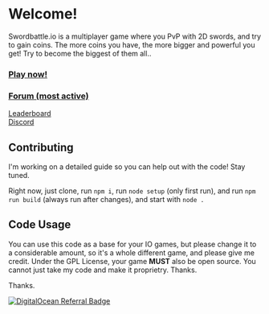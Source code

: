 # Welcome!

Swordbattle.io is a multiplayer game where you PvP with 2D swords, and try to gain coins. The more coins you have, the more bigger and powerful you get! Try to become the biggest of them all..

### [Play now!](http://swordbattle.io)
### [Forum (most active)](https://forum.codergautam.dev)

[Leaderboard](https://www.swordbattle.io/leaderboard)
<br>
[Discord](https://discord.com/invite/BDG8AfkysZ)
<br>


## Contributing

I'm working on a detailed guide so you can help out with the code! Stay tuned.

Right now, just clone, run `npm i`, run `node setup` (only first run), and run `npm run build` (always run after changes), and start with `node .`


## Code Usage

You can use this code as a base for your IO games, but please change it to a considerable amount, so it's a whole different game, and please give me credit. Under the GPL License, your game **MUST** also be open source. You cannot just take my code and make it proprietry. Thanks.

Thanks.

[![DigitalOcean Referral Badge](https://web-platforms.sfo2.cdn.digitaloceanspaces.com/WWW/Badge%201.svg)](https://www.digitalocean.com/?refcode=78c9223db701&utm_campaign=Referral_Invite&utm_medium=Referral_Program&utm_source=badge)
